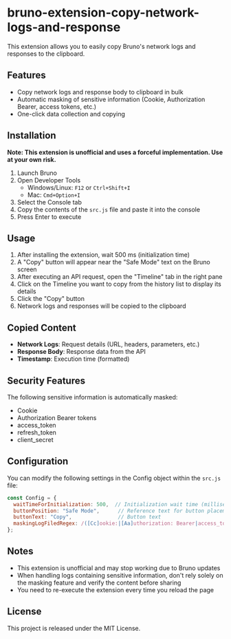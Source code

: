 # bruno-extension-copy-network-logs-and-response

This extension allows you to easily copy Bruno's network logs and responses to the clipboard.

## Features

- Copy network logs and response body to clipboard in bulk
- Automatic masking of sensitive information (Cookie, Authorization Bearer, access tokens, etc.)
- One-click data collection and copying

## Installation

**Note: This extension is unofficial and uses a forceful implementation. Use at your own risk.**

1. Launch Bruno
2. Open Developer Tools
   - Windows/Linux: `F12` or `Ctrl+Shift+I`
   - Mac: `Cmd+Option+I`
3. Select the Console tab
4. Copy the contents of the `src.js` file and paste it into the console
5. Press Enter to execute

## Usage

1. After installing the extension, wait 500 ms (initialization time)
2. A "Copy" button will appear near the "Safe Mode" text on the Bruno screen
3. After executing an API request, open the "Timeline" tab in the right pane
4. Click on the Timeline you want to copy from the history list to display its details
5. Click the "Copy" button
6. Network logs and responses will be copied to the clipboard

## Copied Content

- **Network Logs**: Request details (URL, headers, parameters, etc.)
- **Response Body**: Response data from the API
- **Timestamp**: Execution time (formatted)

## Security Features

The following sensitive information is automatically masked:
- Cookie
- Authorization Bearer tokens
- access_token
- refresh_token
- client_secret

## Configuration

You can modify the following settings in the Config object within the `src.js` file:

```javascript
const Config = {
  waitTimeForInitialization: 500,  // Initialization wait time (milliseconds)
  buttonPosition: "Safe Mode",      // Reference text for button placement
  buttonText: "Copy",               // Button text
  maskingLogFiledRegex: /([Cc]ookie:|[Aa]uthorization: Bearer|access_token|refresh_token|client_secret)(.*)/g  // Regular expression for masking targets
};
```

## Notes

- This extension is unofficial and may stop working due to Bruno updates
- When handling logs containing sensitive information, don't rely solely on the masking feature and verify the content before sharing
- You need to re-execute the extension every time you reload the page

## License

This project is released under the MIT License.
